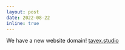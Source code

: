```yaml
---
layout: post
date: 2022-08-22
inline: true
---
```


We have a new website domain! [tavex.studio](https://tavex.studio)